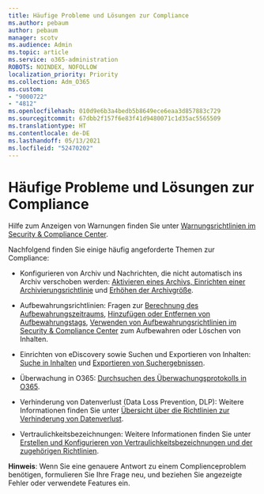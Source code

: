 ```yaml
---
title: Häufige Probleme und Lösungen zur Compliance
ms.author: pebaum
author: pebaum
manager: scotv
ms.audience: Admin
ms.topic: article
ms.service: o365-administration
ROBOTS: NOINDEX, NOFOLLOW
localization_priority: Priority
ms.collection: Adm_O365
ms.custom:
- "9000722"
- "4812"
ms.openlocfilehash: 010d9e6b3a4bedb5b8649ece6eaa3d857883c729
ms.sourcegitcommit: 67dbb2f157f6e83f41d9480071c1d35ac5565509
ms.translationtype: HT
ms.contentlocale: de-DE
ms.lasthandoff: 05/13/2021
ms.locfileid: "52470202"
---
```

# <a name="compliance-common-issues-and-resolutions"></a>Häufige Probleme und Lösungen zur Compliance

Hilfe zum Anzeigen von Warnungen finden Sie unter [Warnungsrichtlinien im Security & Compliance Center](/microsoft-365/compliance/alert-policies.md).

Nachfolgend finden Sie einige häufig angeforderte Themen zur Compliance:

- Konfigurieren von Archiv und Nachrichten, die nicht automatisch ins Archiv verschoben werden: [Aktivieren eines Archivs, Einrichten einer Archivierungsrichtlinie](/microsoft-365/compliance/enable-archive-mailboxes.md) und [Erhöhen der Archivgröße](/microsoft-365/compliance/enable-unlimited-archiving.md).

- Aufbewahrungsrichtlinien: Fragen zur [Berechnung des Aufbewahrungszeitraums](/exchange/security-and-compliance/messaging-records-management/retention-age.md), [Hinzufügen oder Entfernen von Aufbewahrungstags](/exchange/security-and-compliance/messaging-records-management/add-or-remove-retention-tags.md), [Verwenden von Aufbewahrungsrichtlinien im Security & Compliance Center](/microsoft-365/compliance/retention-policies.md) zum Aufbewahren oder Löschen von Inhalten.

- Einrichten von eDiscovery sowie Suchen und Exportieren von Inhalten: [Suche in Inhalten](/microsoft-365/compliance/search-for-content.md) und [Exportieren von Suchergebnissen](/microsoft-365/compliance/export-search-results.md).

- Überwachung in O365: [Durchsuchen des Überwachungsprotokolls in O365](/microsoft-365/compliance/search-the-audit-log-in-security-and-compliance.md).

- Verhinderung von Datenverlust (Data Loss Prevention, DLP): Weitere Informationen finden Sie unter [Übersicht über die Richtlinien zur Verhinderung von Datenverlust](/microsoft-365/compliance/data-loss-prevention-policies.md).
 
- Vertraulichkeitsbezeichnungen: Weitere Informationen finden Sie unter [Erstellen und Konfigurieren von Vertraulichkeitsbezeichnungen und der zugehörigen Richtlinien](/microsoft-365/compliance/create-sensitivity-labels.md).

**Hinweis**: Wenn Sie eine genauere Antwort zu einem Complienceproblem benötigen, formulieren Sie Ihre Frage neu, und beziehen Sie angezeigte Fehler oder verwendete Features ein.
